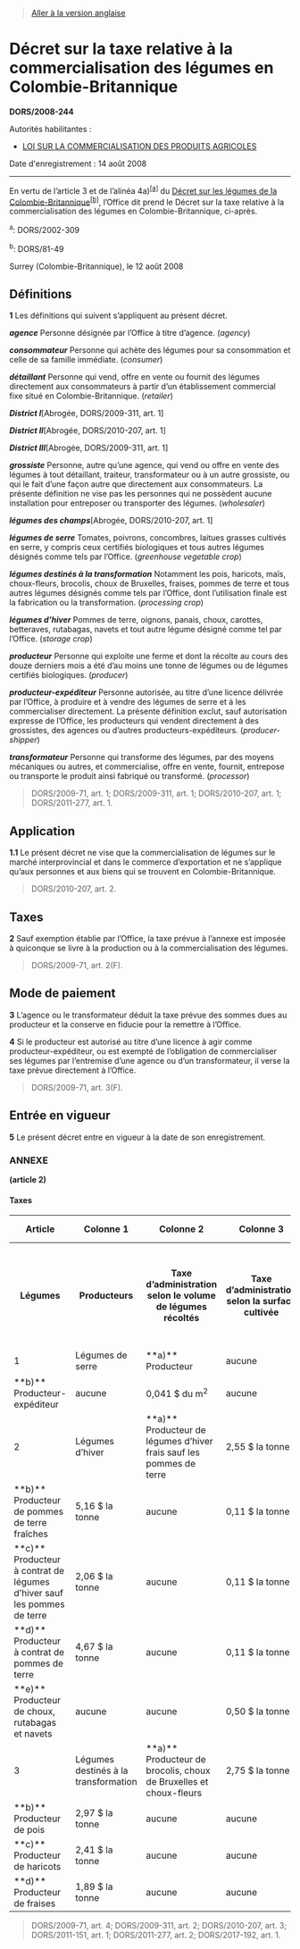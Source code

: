 > [Aller à la version anglaise](/en/Regulations/Statutory%20Orders%20and%20Regulations/2008/244.md)

# Décret sur la taxe relative à la commercialisation des légumes en Colombie-Britannique

**DORS/2008-244**

Autorités habilitantes : 
- [LOI SUR LA COMMERCIALISATION DES PRODUITS AGRICOLES](/fr/Lois/Lois%20révisées%20du%20Canada/A/A-6.md)

Date d'enregistrement : 14 août 2008

----------

En vertu de l’article 3 et de l’alinéa 4a)<sup><a href='#nbp_610908-F_hq_4786'>[a]</a></sup> du [Décret sur les légumes de la Colombie-Britannique](/fr/Règlements/Décrets,%20ordonnances%20et%20règlements%20statutaires/81/49.md)<sup><a href='#nbp_610908-F_hq_4273'>[b]</a></sup>, l’Office dit prend le Décret sur la taxe relative à la commercialisation des légumes en Colombie-Britannique, ci-après.

<a name='nbp_610908-F_hq_4786'><sup>a</sup></a>: DORS/2002-309<br />

<a name='nbp_610908-F_hq_4273'><sup>b</sup></a>: DORS/81-49<br />

Surrey (Colombie-Britannique), le 12 août 2008




## Définitions


**1** Les définitions qui suivent s’appliquent au présent décret.

***agence*** Personne désignée par l’Office à titre d’agence. (*agency*)

***consommateur*** Personne qui achète des légumes pour sa consommation et celle de sa famille immédiate. (*consumer*)

***détaillant*** Personne qui vend, offre en vente ou fournit des légumes directement aux consommateurs à partir d’un établissement commercial fixe situé en Colombie-Britannique. (*retailer*)

***District I***[Abrogée, DORS/2009-311, art. 1]

***District II***[Abrogée, DORS/2010-207, art. 1]

***District III***[Abrogée, DORS/2009-311, art. 1]

***grossiste*** Personne, autre qu’une agence, qui vend ou offre en vente des légumes à tout détaillant, traiteur, transformateur ou à un autre grossiste, ou qui le fait d’une façon autre que directement aux consommateurs. La présente définition ne vise pas les personnes qui ne possèdent aucune installation pour entreposer ou transporter des légumes. (*wholesaler*)

***légumes des champs***[Abrogée, DORS/2010-207, art. 1]

***légumes de serre*** Tomates, poivrons, concombres, laitues grasses cultivés en serre, y compris ceux certifiés biologiques et tous autres légumes désignés comme tels par l’Office. (*greenhouse vegetable crop*)

***légumes destinés à la transformation*** Notamment les pois, haricots, maïs, choux-fleurs, brocolis, choux de Bruxelles, fraises, pommes de terre et tous autres légumes désignés comme tels par l’Office, dont l’utilisation finale est la fabrication ou la transformation. (*processing crop*)

***légumes d’hiver*** Pommes de terre, oignons, panais, choux, carottes, betteraves, rutabagas, navets et tout autre légume désigné comme tel par l’Office. (*storage crop*)

***producteur*** Personne qui exploite une ferme et dont la récolte au cours des douze derniers mois a été d’au moins une tonne de légumes ou de légumes certifiés biologiques. (*producer*)

***producteur-expéditeur*** Personne autorisée, au titre d’une licence délivrée par l’Office, à produire et à vendre des légumes de serre et à les commercialiser directement. La présente définition exclut, sauf autorisation expresse de l’Office, les producteurs qui vendent directement à des grossistes, des agences ou d’autres producteurs-expéditeurs. (*producer-shipper*)

***transformateur*** Personne qui transforme des légumes, par des moyens mécaniques ou autres, et commercialise, offre en vente, fournit, entrepose ou transporte le produit ainsi fabriqué ou transformé. (*processor*)
> DORS/2009-71, art. 1; DORS/2009-311, art. 1; DORS/2010-207, art. 1; DORS/2011-277, art. 1.





## Application


**1.1** Le présent décret ne vise que la commercialisation de légumes sur le marché interprovincial et dans le commerce d’exportation et ne s’applique qu’aux personnes et aux biens qui se trouvent en Colombie-Britannique.
> DORS/2010-207, art. 2.





## Taxes


**2** Sauf exemption établie par l’Office, la taxe prévue à l’annexe est imposée à quiconque se livre à la production ou à la commercialisation des légumes.
> DORS/2009-71, art. 2(F).





## Mode de paiement


**3** L’agence ou le transformateur déduit la taxe prévue des sommes dues au producteur et la conserve en fiducie pour la remettre à l’Office.



**4** Si le producteur est autorisé au titre d’une licence à agir comme producteur-expéditeur, ou est exempté de l’obligation de commercialiser ses légumes par l’entremise d’une agence ou d’un transformateur, il verse la taxe prévue directement à l’Office.
> DORS/2009-71, art. 3(F).





## Entrée en vigueur


**5** Le présent décret entre en vigueur à la date de son enregistrement.




### **ANNEXE** 
**(article 2)**
<table>
<h4>Taxes</h4>
<tr>
<th>Article</th>
<th>Colonne 1</th>
<th>Colonne 2</th>
<th>Colonne 3</th>
<th>Colonne 4</th>
<th>Colonne 5</th>
<th>Colonne 6</th>
</tr>
<tr>
<th>Légumes</th>
<th>Producteurs</th>
<th>Taxe d’administration selon le volume de légumes récoltés</th>
<th>Taxe d’administration selon la surface cultivée</th>
<th>Taxe pour le développement de l’industrie et de la recherche selon le volume de légumes récoltés</th>
<th>Taxe pour le développement de l’industrie et de la recherche selon la surface cultivée</th>
</tr>
<tr>
<td>1</td>
<td>Légumes de serre</td>
<td>**a)** Producteur

</td>
<td>aucune</td>
<td>0,041 $ du m<sup>2</sup></td>
<td>aucune</td>
<td>0,14 $ du m<sup>2</sup></td>
</tr>
<tr>
<td>**b)** Producteur-expéditeur

</td>
<td>aucune</td>
<td>0,041 $ du m<sup>2</sup></td>
<td>aucune</td>
<td>0,14 $ du m<sup>2</sup></td>
</tr>
<tr>
<td>2</td>
<td>Légumes d’hiver</td>
<td>**a)** Producteur de légumes d’hiver frais sauf les pommes de terre

</td>
<td>2,55 $ la tonne</td>
<td>aucune</td>
<td>0,11 $ la tonne</td>
<td>aucune</td>
</tr>
<tr>
<td>**b)** Producteur de pommes de terre fraîches

</td>
<td>5,16 $ la tonne</td>
<td>aucune</td>
<td>0,11 $ la tonne</td>
<td>aucune</td>
</tr>
<tr>
<td>**c)** Producteur à contrat de légumes d’hiver sauf les pommes de terre

</td>
<td>2,06 $ la tonne</td>
<td>aucune</td>
<td>0,11 $ la tonne</td>
<td>aucune</td>
</tr>
<tr>
<td>**d)** Producteur à contrat de pommes de terre

</td>
<td>4,67 $ la tonne</td>
<td>aucune</td>
<td>0,11 $ la tonne</td>
<td>aucune</td>
</tr>
<tr>
<td>**e)** Producteur de choux, rutabagas et navets

</td>
<td>aucune</td>
<td>aucune</td>
<td>0,50 $ la tonne</td>
<td>aucune</td>
</tr>
<tr>
<td>3</td>
<td>Légumes destinés à la transformation</td>
<td>**a)** Producteur de brocolis, choux de Bruxelles et choux-fleurs

</td>
<td>2,75 $ la tonne</td>
<td>aucune</td>
<td>aucune</td>
<td>aucune</td>
</tr>
<tr>
<td>**b)** Producteur de pois

</td>
<td>2,97 $ la tonne</td>
<td>aucune</td>
<td>aucune</td>
<td>aucune</td>
</tr>
<tr>
<td>**c)** Producteur de haricots

</td>
<td>2,41 $ la tonne</td>
<td>aucune</td>
<td>aucune</td>
<td>aucune</td>
</tr>
<tr>
<td>**d)** Producteur de fraises

</td>
<td>1,89 $ la tonne</td>
<td>aucune</td>
<td>aucune</td>
<td>aucune</td>
</tr>
</table>

> DORS/2009-71, art. 4; DORS/2009-311, art. 2; DORS/2010-207, art. 3; DORS/2011-151, art. 1; DORS/2011-277, art. 2; DORS/2017-192, art. 1.


